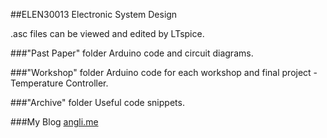 ##ELEN30013 Electronic System Design

.asc files can be viewed and edited by LTspice.

###"Past Paper" folder
Arduino code and circuit diagrams.


###"Workshop" folder
Arduino code for each workshop and final project - Temperature Controller.


###"Archive" folder
Useful code snippets.


###My Blog
[angli.me](http://angli.me/)
